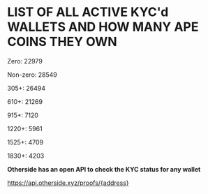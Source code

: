 # LIST OF ALL ACTIVE KYC'd WALLETS AND HOW MANY APE COINS THEY OWN

Zero: 22979

Non-zero: 28549

305+: 26494

610+: 21269

915+: 7120

1220+: 5961

1525+: 4709

1830+: 4203

**Otherside has an open API to check the KYC status for any wallet**

https://api.otherside.xyz/proofs/{address}